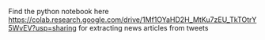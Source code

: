 Find the python notebook here https://colab.research.google.com/drive/1Mf1OYaHD2H_MtKu7zEU_TkTOtrY5WvEV?usp=sharing for extracting news articles from tweets
